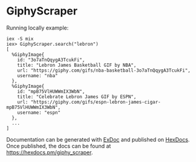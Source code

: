 # GiphyScraper


Running locally example:
```shell
iex -S mix
iex> GiphyScraper.search("lebron")
[
  %GiphyImage{
    id: "3o7aTnQqygA3TcukFi",
    title: "Lebron James Basketball GIF by NBA",
    url: "https://giphy.com/gifs/nba-basketball-3o7aTnQqygA3TcukFi",
    username: "nba"
  },
  %GiphyImage{
    id: "mpB75VlHUWWmIX3WbN",
    title: "Celebrate Lebron James GIF by ESPN",
    url: "https://giphy.com/gifs/espn-lebron-james-cigar-mpB75VlHUWWmIX3WbN",
    username: "espn"
  },
  ...
]
```

Documentation can be generated with [ExDoc](https://github.com/elixir-lang/ex_doc)
and published on [HexDocs](https://hexdocs.pm). Once published, the docs can
be found at <https://hexdocs.pm/giphy_scraper>.

